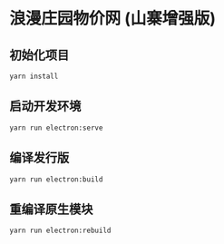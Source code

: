 # 浪漫庄园物价网 (山寨增强版)

## 初始化项目
```
yarn install
```

## 启动开发环境
```
yarn run electron:serve
```

## 编译发行版
```
yarn run electron:build
```

## 重编译原生模块
```
yarn run electron:rebuild
```